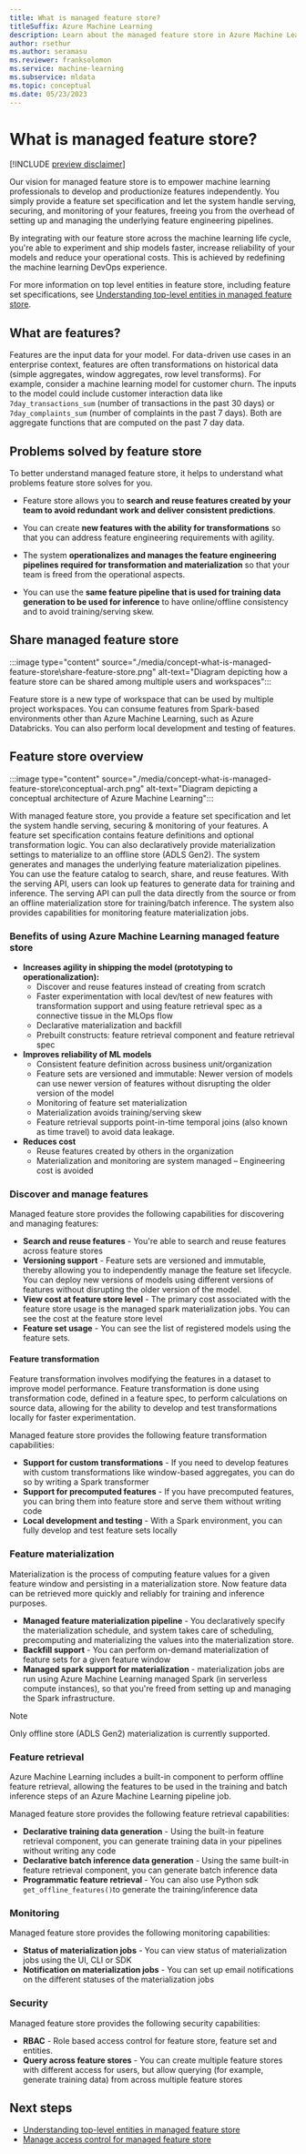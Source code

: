 ```yaml
---
title: What is managed feature store?
titleSuffix: Azure Machine Learning
description: Learn about the managed feature store in Azure Machine Learning
author: rsethur
ms.author: seramasu
ms.reviewer: franksolomon
ms.service: machine-learning
ms.subservice: mldata 
ms.topic: conceptual
ms.date: 05/23/2023
---
```


# What is managed feature store?

[!INCLUDE [preview disclaimer](../../includes/machine-learning-preview-generic-disclaimer.md)]

Our vision for managed feature store is to empower machine learning professionals to develop and productionize features independently. You simply provide a feature set specification and let the system handle serving, securing, and monitoring of your features, freeing you from the overhead of setting up and managing the underlying feature engineering pipelines. 

By integrating with our feature store across the machine learning life cycle, you're able to experiment and ship models faster, increase reliability of your models and reduce your operational costs. This is achieved by redefining the machine learning DevOps experience.

For more information on top level entities in feature store, including feature set specifications, see [Understanding top-level entities in managed feature store](concept-top-level-entities-in-managed-feature-store.md).

## What are features?
Features are the input data for your model. For data-driven use cases in an enterprise context, features are often transformations on historical data (simple aggregates, window aggregates, row level transforms). For example, consider a machine learning model for customer churn. The inputs to the model could include customer interaction data like  `7day_transactions_sum` (number of transactions in the past 30 days) or `7day_complaints_sum` (number of complaints in the past 7 days). Both are aggregate functions that are computed on the past 7 day data.

## Problems solved by feature store
To better understand managed feature store, it helps to understand what problems feature store solves for you. 

- Feature store allows you to **search and reuse features created by your team to avoid redundant work and deliver consistent predictions**. 

- You can create **new features with the ability for transformations** so that you can address feature engineering requirements with agility.

- The system **operationalizes and manages the feature engineering pipelines required for transformation and materialization** so that your team is freed from the operational aspects. 

- You can use the **same feature pipeline that is used for training data generation to be used for inference** to have online/offline consistency and to avoid training/serving skew.

## Share managed feature store

:::image type="content" source="./media/concept-what-is-managed-feature-store\share-feature-store.png" alt-text="Diagram depicting how a feature store can be shared among multiple users and workspaces":::

Feature store is a new type of workspace that can be used by multiple project workspaces. You can consume features from Spark-based environments other than Azure Machine Learning, such as Azure Databricks. You can also perform local development and testing of features.

## Feature store overview

:::image type="content" source="./media/concept-what-is-managed-feature-store\conceptual-arch.png" alt-text="Diagram depicting a conceptual architecture of Azure Machine Learning":::

With managed feature store, you provide a feature set specification and let the system handle serving, securing & monitoring of your features. A feature set specification contains feature definitions and optional transformation logic. You can also declaratively provide materialization settings to materialize to an offline store (ADLS Gen2). The system generates and manages the underlying feature materialization pipelines. You can use the feature catalog to search, share, and reuse features. With the serving API, users can look up features to generate data for training and inference. The serving API can pull the data directly from the source or from an offline materialization store for training/batch inference. The system also provides capabilities for monitoring feature materialization jobs.

### Benefits of using Azure Machine Learning managed feature store

- __Increases agility in shipping the model (prototyping to operationalization):__
    - Discover and reuse features instead of creating from scratch
    - Faster experimentation with local dev/test of new features with transformation support and using feature retrieval spec as a connective tissue in the MLOps flow
    - Declarative materialization and backfill
    - Prebuilt constructs: feature retrieval component and feature retrieval spec
- __Improves reliability of ML models__
    - Consistent feature definition across business unit/organization
    - Feature sets are versioned and immutable: Newer version of models can use newer version of features without disrupting the older version of the model
    - Monitoring of feature set materialization
    - Materialization avoids training/serving skew
    - Feature retrieval supports point-in-time temporal joins (also known as time travel) to avoid data leakage.
- __Reduces cost__
    - Reuse features created by others in the organization
    - Materialization and monitoring are system managed – Engineering cost is avoided

### Discover and manage features

Managed feature store provides the following capabilities for discovering and managing features:

- **Search and reuse features** - You're able to search and reuse features across feature stores
- **Versioning support** - Feature sets are versioned and immutable, thereby allowing you to independently manage the feature set lifecycle. You can deploy new versions of models using different versions of features without disrupting the older version of the model.
- **View cost at feature store level** - The primary cost associated with the feature store usage is the managed spark materialization jobs. You can see the cost at the feature store level
- **Feature set usage** - You can see the list of registered models using the feature sets.

#### Feature transformation

Feature transformation involves modifying the features in a dataset to improve model performance. Feature transformation is done using transformation code, defined in a feature spec, to perform calculations on source data, allowing for the ability to develop and test transformations locally for faster experimentation.

Managed feature store provides the following feature transformation capabilities:

- **Support for custom transformations** - If you need to develop features with custom transformations like window-based aggregates, you can do so by writing a Spark transformer
- **Support for precomputed features** - If you have precomputed features, you can bring them into feature store and serve them without writing code
- **Local development and testing** - With a Spark environment, you can fully develop and test feature sets locally

### Feature materialization
Materialization is the process of computing feature values for a given feature window and persisting in a materialization store. Now feature data can be retrieved more quickly and reliably for training and inference purposes.

- **Managed feature materialization pipeline** - You declaratively specify the materialization schedule, and system takes care of scheduling, precomputing and materializing the values into the materialization store.
- **Backfill support** - You can perform on-demand materialization of feature sets for a given feature window
- **Managed spark support for materialization** - materialization jobs are run using Azure Machine Learning managed Spark (in serverless compute instances), so that you're freed from setting up and managing the Spark infrastructure.

> [!NOTE]
> Only offline store (ADLS Gen2) materialization is currently supported.

### Feature retrieval

Azure Machine Learning includes a built-in component to perform offline feature retrieval, allowing the features to be used in the training and batch inference steps of an Azure Machine Learning pipeline job.

Managed feature store provides the following feature retrieval capabilities:

- **Declarative training data generation** - Using the built-in feature retrieval component, you can generate training data in your pipelines without writing any code
- **Declarative batch inference data generation** - Using the same built-in feature retrieval component, you can generate batch inference data
- **Programmatic feature retrieval** - You can also use Python sdk `get_offline_features()`to generate the training/inference data


### Monitoring

Managed feature store provides the following monitoring capabilities:

- **Status of materialization jobs** - You can view status of materialization jobs using the UI, CLI or SDK
- **Notification on materialization jobs** - You can set up email notifications on the different statuses of the materialization jobs

### Security

Managed feature store provides the following security capabilities:

- **RBAC** - Role based access control for feature store, feature set and entities. 
- **Query across feature stores** - You can create multiple feature stores with different access for users, but allow querying (for example, generate training data) from across multiple feature stores

## Next steps

- [Understanding top-level entities in managed feature store](concept-top-level-entities-in-managed-feature-store.md)
- [Manage access control for managed feature store](how-to-setup-access-control-feature-store.md)